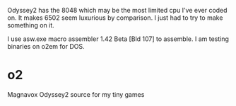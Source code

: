 Odyssey2 has the 8048 which may be the most limited cpu I've ever coded on.  It makes 6502 seem luxurious by comparison.
I just had to try to make something on it.

I use asw.exe macro assembler 1.42 Beta [Bld 107] to assemble.
I am testing binaries on o2em for DOS.




# o2
Magnavox Odyssey2 source for my tiny games

